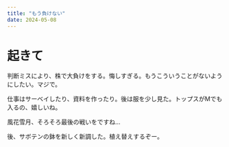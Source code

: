```yaml
---
title: "もう負けない"
date: 2024-05-08
---
```


# 起きて

判断ミスにより、株で大負けをする。悔しすぎる。もうこういうことがないようにしたい。マジで。

仕事はサーベイしたり、資料を作ったり。後は服を少し見た。トップスがMでも入るの、嬉しいね。

風花雪月、そろそろ最後の戦いをですね...

後、サボテンの鉢を新しく新調した。植え替えするぞー。